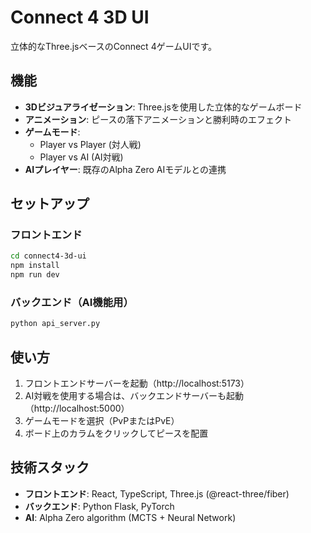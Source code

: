# Connect 4 3D UI

立体的なThree.jsベースのConnect 4ゲームUIです。

## 機能

- **3Dビジュアライゼーション**: Three.jsを使用した立体的なゲームボード
- **アニメーション**: ピースの落下アニメーションと勝利時のエフェクト
- **ゲームモード**: 
  - Player vs Player (対人戦)
  - Player vs AI (AI対戦)
- **AIプレイヤー**: 既存のAlpha Zero AIモデルとの連携

## セットアップ

### フロントエンド

```bash
cd connect4-3d-ui
npm install
npm run dev
```

### バックエンド（AI機能用）

```bash
python api_server.py
```

## 使い方

1. フロントエンドサーバーを起動（http://localhost:5173）
2. AI対戦を使用する場合は、バックエンドサーバーも起動（http://localhost:5000）
3. ゲームモードを選択（PvPまたはPvE）
4. ボード上のカラムをクリックしてピースを配置

## 技術スタック

- **フロントエンド**: React, TypeScript, Three.js (@react-three/fiber)
- **バックエンド**: Python Flask, PyTorch
- **AI**: Alpha Zero algorithm (MCTS + Neural Network)